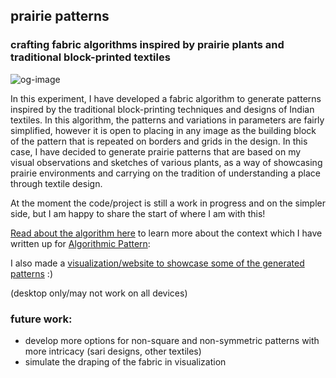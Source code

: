 ## prairie patterns

### crafting fabric algorithms inspired by prairie plants and traditional block-printed textiles

![og-image](https://github.com/vidgi/prairie-kolam/assets/28833281/b4b97f55-43f9-47dd-afc5-51c0c572b958)

In this experiment, I have developed a fabric algorithm to generate patterns inspired by the traditional block-printing techniques and designs of Indian textiles. In this algorithm, the patterns and variations in parameters are fairly simplified, however it is open to placing in any image as the building block of the pattern that is repeated on borders and grids in the design. In this case, I have decided to generate prairie patterns that are based on my visual observations and sketches of various plants, as a way of showcasing prairie environments and carrying on the tradition of understanding a place through textile design.

At the moment the code/project is still a work in progress and on the simpler side, but I am happy to share the start of where I am with this!

[Read about the algorithm here](https://alpaca.pubpub.org/pub/cvr7kjj6/draft?access=sqfpq5t4) to learn more about the context which I have written up for [Algorithmic Pattern](https://algorithmicpattern.org/):

I also made a [visualization/website to showcase some of the generated patterns](https://vidyagiri.com/patchworked/) :)

(desktop only/may not work on all devices)

### future work:

- develop more options for non-square and non-symmetric patterns with more intricacy (sari designs, other textiles)
- simulate the draping of the fabric in visualization


